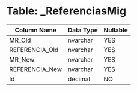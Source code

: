 # Table: _ReferenciasMig

| Column Name | Data Type | Nullable |
|-------------|-----------|----------|
| MR_Old | nvarchar | YES |
| REFERENCIA_Old | nvarchar | YES |
| MR_New | nvarchar | YES |
| REFERENCIA_New | nvarchar | YES |
| Id | decimal | NO |
